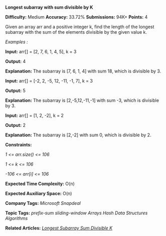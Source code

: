 **Longest subarray with sum divisible by K**

**Difficulty:** Medium  **Accuracy:** 33.72%    **Submissions:** 94K+   **Points:** 4

Given an array arr and a positive integer k, find the length of the longest subarray with the sum of the elements divisible by the given value k.

*Examples :*

**Input:** arr[] = [2, 7, 6, 1, 4, 5], k = 3

**Output:** 4

**Explanation:** The subarray is [7, 6, 1, 4] with sum 18, which is divisible by 3.

**Input:** arr[] = [-2, 2, -5, 12, -11, -1, 7], k = 3

**Output:** 5

**Explanation:** The subarray is [2,-5,12,-11,-1] with sum -3, which is divisible by 3.

**Input:** arr[] = [1, 2, -2], k = 2

**Output:** 2

**Explanation:** The subarray is [2,-2] with sum 0, which is divisible by 2.

**Constraints:**

*1 <= arr.size() <= 106*

*1 <= k <= 106*

*-106 <= arr[i] <= 106* 

**Expected Time Complexity:** O(n) 

**Expected Auxiliary Space:** O(n)

**Company Tags:**
*Microsoft   Snapdeal*

**Topic Tags:**
*prefix-sum  sliding-window  Arrays  Hash    Data Structures Algorithms*

**Related Articles:** [*Longest Subarray Sum Divisible K*](https://www.geeksforgeeks.org/longest-subarray-sum-divisible-k/)
